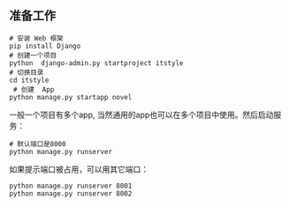 ## 准备工作


```
# 安装 Web 框架 
pip install Django
# 创建一个项目
python  django-admin.py startproject itstyle
# 切换目录
cd itstyle
 # 创建  App
python manage.py startapp novel
```

一般一个项目有多个app, 当然通用的app也可以在多个项目中使用。然后启动服务：

```
# 默认端口是8000
python manage.py runserver
```

如果提示端口被占用，可以用其它端口：

```
python manage.py runserver 8001
python manage.py runserver 8002
```


